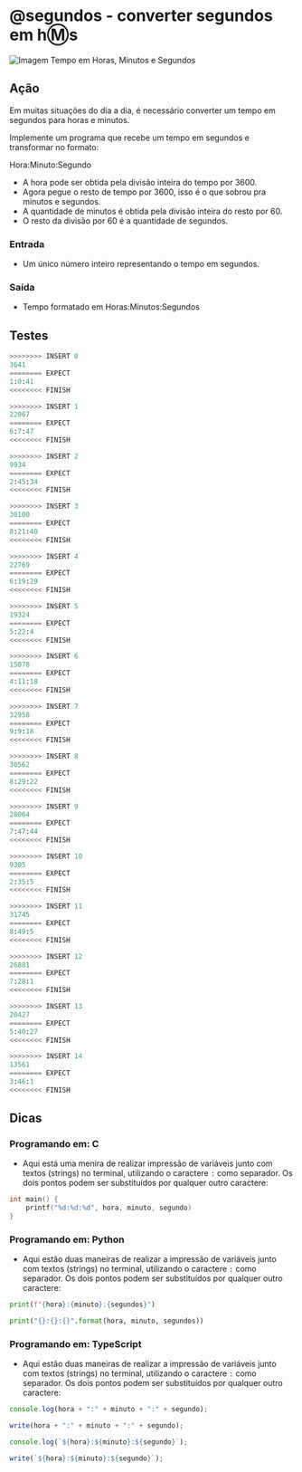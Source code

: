 # @segundos - converter segundos em h:m:s

![Imagem Tempo em Horas, Minutos e Segundos](cover.jpg)

## Ação

Em muitas situações do dia a dia, é necessário converter um tempo em segundos
para horas e minutos.

Implemente um programa que recebe um tempo em segundos e transformar no formato:

Hora:Minuto:Segundo

- A hora pode ser obtida pela divisão inteira do tempo por 3600.
- Agora pegue o resto de tempo por 3600, isso é o que sobrou pra minutos e segundos.
- A quantidade de minutos é obtida pela divisão inteira do resto por 60.
- O resto da divisão por 60 é a quantidade de segundos.

### Entrada

- Um único número inteiro representando o tempo em segundos.

### Saída

- Tempo formatado em Horas:Minutos:Segundos

## Testes

```py
>>>>>>>> INSERT 0
3641
======== EXPECT
1:0:41
<<<<<<<< FINISH
```

```py
>>>>>>>> INSERT 1
22067
======== EXPECT
6:7:47
<<<<<<<< FINISH
```

```py
>>>>>>>> INSERT 2
9934
======== EXPECT
2:45:34
<<<<<<<< FINISH
```

```py
>>>>>>>> INSERT 3
30100
======== EXPECT
8:21:40
<<<<<<<< FINISH
```

```py
>>>>>>>> INSERT 4
22769
======== EXPECT
6:19:29
<<<<<<<< FINISH
```

```py
>>>>>>>> INSERT 5
19324
======== EXPECT
5:22:4
<<<<<<<< FINISH
```

```py
>>>>>>>> INSERT 6
15078
======== EXPECT
4:11:18
<<<<<<<< FINISH
```

```py
>>>>>>>> INSERT 7
32958
======== EXPECT
9:9:18
<<<<<<<< FINISH
```

```py
>>>>>>>> INSERT 8
30562
======== EXPECT
8:29:22
<<<<<<<< FINISH
```

```py
>>>>>>>> INSERT 9
28064
======== EXPECT
7:47:44
<<<<<<<< FINISH
```

```py
>>>>>>>> INSERT 10
9305
======== EXPECT
2:35:5
<<<<<<<< FINISH
```

```py
>>>>>>>> INSERT 11
31745
======== EXPECT
8:49:5
<<<<<<<< FINISH
```

```py
>>>>>>>> INSERT 12
26881
======== EXPECT
7:28:1
<<<<<<<< FINISH
```

```py
>>>>>>>> INSERT 13
20427
======== EXPECT
5:40:27
<<<<<<<< FINISH
```

```py
>>>>>>>> INSERT 14
13561
======== EXPECT
3:46:1
<<<<<<<< FINISH
```

## Dicas

### Programando em: C

- Aqui está uma menira de realizar impressão de variáveis junto com textos (strings) no terminal, utilizando o caractere `:` como separador. Os dois pontos podem ser substituídos por qualquer outro caractere:

```c
int main() {
    printf("%d:%d:%d", hora, minuto, segundo)
}
```

### Programando em: Python

- Aqui estão duas maneiras de realizar a impressão de variáveis junto com textos (strings) no terminal, utilizando o caractere `:` como separador. Os dois pontos podem ser substituídos por qualquer outro caractere:

```py
print(f"{hora}:{minuto}:{segundos}")
```

```py
print("{}:{}:{}".format(hora, minuto, segundos))
```

### Programando em: TypeScript

- Aqui estão duas maneiras de realizar a impressão de variáveis junto com textos (strings) no terminal, utilizando o caractere `:` como separador. Os dois pontos podem ser substituídos por qualquer outro caractere:

```ts
console.log(hora + ":" + minuto + ":" + segundo);
```

```ts
write(hora + ":" + minuto + ":" + segundo);
```

```ts
console.log(`${hora}:${minuto}:${segundo}`);
```

```ts
write(`${hora}:${minuto}:${segundo}`);
```
